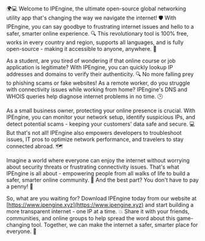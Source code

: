 🌍💻 Welcome to IPEngine, the ultimate open-source global networking utility app that's changing the way we navigate the internet! 🛡️ With IPEngine, you can say goodbye to frustrating internet issues and hello to a safer, smarter online experience. 🔍 This revolutionary tool is 100% free, works in every country and region, supports all languages, and is fully open-source - making it accessible to anyone, anywhere. 📡

As a student, are you tired of wondering if that online course or job application is legitimate? With IPEngine, you can quickly lookup IP addresses and domains to verify their authenticity. 🔍 No more falling prey to phishing scams or fake websites! As a remote worker, do you struggle with connectivity issues while working from home? IPEngine's DNS and WHOIS queries help diagnose internet problems in no time. 🕒

As a small business owner, protecting your online presence is crucial. With IPEngine, you can monitor your network setup, identify suspicious IPs, and detect potential scams - keeping your customers' data safe and secure. 💻 But that's not all! IPEngine also empowers developers to troubleshoot issues, IT pros to optimize network performance, and travelers to stay connected abroad. 🗺️

Imagine a world where everyone can enjoy the internet without worrying about security threats or frustrating connectivity issues. That's what IPEngine is all about - empowering people from all walks of life to build a safer, smarter online community. 💪 And the best part? You don't have to pay a penny! 🤑

So, what are you waiting for? Download IPEngine today from our website at [https://www.ipengine.xyz](https://www.ipengine.xyz) and start building a more transparent internet - one IP at a time. 💥 Share it with your friends, communities, and online groups to help spread the word about this game-changing tool. Together, we can make the internet a safer, smarter place for everyone. 🌟